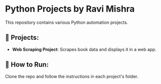 # Python Projects by Ravi Mishra  
This repository contains various Python automation projects.

## 📌 Projects:
- **Web Scraping Project**: Scrapes book data and displays it in a web app.

## 🔧 How to Run:
Clone the repo and follow the instructions in each project's folder.
